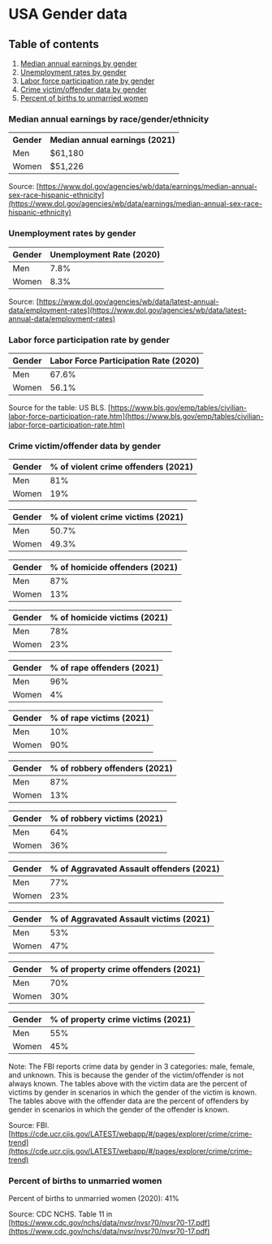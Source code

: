 # USA Gender data

## Table of contents
1. [Median annual earnings by gender](#median_annual_earnings)
2. [Unemployment rates by gender](#unemployment_rate)
3. [Labor force participation rate by gender](#labor_force_participation)
4. [Crime victim/offender data by gender](#crime)
5. [Percent of births to unmarried women](#percent_of_births_to_unmarried_women)


### Median annual earnings by race/gender/ethnicity <a name="median_annual_earnings"></a>
<table>
  <tr><th>Gender</th><th>Median annual earnings (2021)</th></tr>
  <tr><td>Men</td><td>$61,180</td></tr>
  <tr><td>Women</td><td>$51,226</td></tr>
</table>
  
Source: [https://www.dol.gov/agencies/wb/data/earnings/median-annual-sex-race-hispanic-ethnicity](https://www.dol.gov/agencies/wb/data/earnings/median-annual-sex-race-hispanic-ethnicity)

### Unemployment rates by gender <a name="unemployment_rate"></a>

|Gender|Unemployment Rate (2020)|
|---|---|
|Men|7.8%|
|Women|8.3%|

Source: [https://www.dol.gov/agencies/wb/data/latest-annual-data/employment-rates](https://www.dol.gov/agencies/wb/data/latest-annual-data/employment-rates)

### Labor force participation rate by gender <a name = "labor_force_participation"></a>

|Gender|Labor Force Participation Rate (2020)|
|---|---|
|Men|67.6%|
|Women|56.1%|

Source for the table: US BLS. [https://www.bls.gov/emp/tables/civilian-labor-force-participation-rate.htm](https://www.bls.gov/emp/tables/civilian-labor-force-participation-rate.htm)


### Crime victim/offender data by gender <a name = "crime"></a>
|Gender|% of violent crime offenders (2021)|
|---|---|
|Men|81%|
|Women|19%|

|Gender|% of violent crime victims (2021)|
|---|---|
|Men|50.7%|
|Women|49.3%|

|Gender|% of homicide offenders (2021)|
|---|---|
|Men|87%|
|Women|13%|

|Gender|% of homicide victims (2021)|
|---|---|
|Men|78%|
|Women|23%|

|Gender|% of rape offenders (2021)|
|---|---|
|Men|96%|
|Women|4%|

|Gender|% of rape victims (2021)|
|---|---|
|Men|10%|
|Women|90%|

|Gender|% of robbery offenders (2021)|
|---|---|
|Men|87%|
|Women|13%|

|Gender|% of robbery victims (2021)|
|---|---|
|Men|64%|
|Women|36%|

|Gender|% of Aggravated Assault offenders (2021)|
|---|---|
|Men|77%|
|Women|23%|

|Gender|% of Aggravated Assault victims (2021)|
|---|---|
|Men|53%|
|Women|47%|

|Gender|% of property crime offenders (2021)|
|---|---|
|Men|70%|
|Women|30%|

|Gender|% of property crime victims (2021)|
|---|---|
|Men|55%|
|Women|45%|

Note: The FBI reports crime data by gender in 3 categories: male, female, and unknown. This is because the gender of the victim/offender is not always known. The tables above with the victim data are the percent of victims by gender in scenarios in which the gender of the victim is known. The tables above with the offender data are the percent of offenders by gender in scenarios in which the gender of the offender is known.

Source: FBI. [https://cde.ucr.cjis.gov/LATEST/webapp/#/pages/explorer/crime/crime-trend](https://cde.ucr.cjis.gov/LATEST/webapp/#/pages/explorer/crime/crime-trend)

### Percent of births to unmarried women <a name = "percent_of_births_to_unmarried_women"></a>

Percent of births to unmarried women (2020): 41%
  
Source: CDC NCHS. Table 11 in [https://www.cdc.gov/nchs/data/nvsr/nvsr70/nvsr70-17.pdf](https://www.cdc.gov/nchs/data/nvsr/nvsr70/nvsr70-17.pdf)

